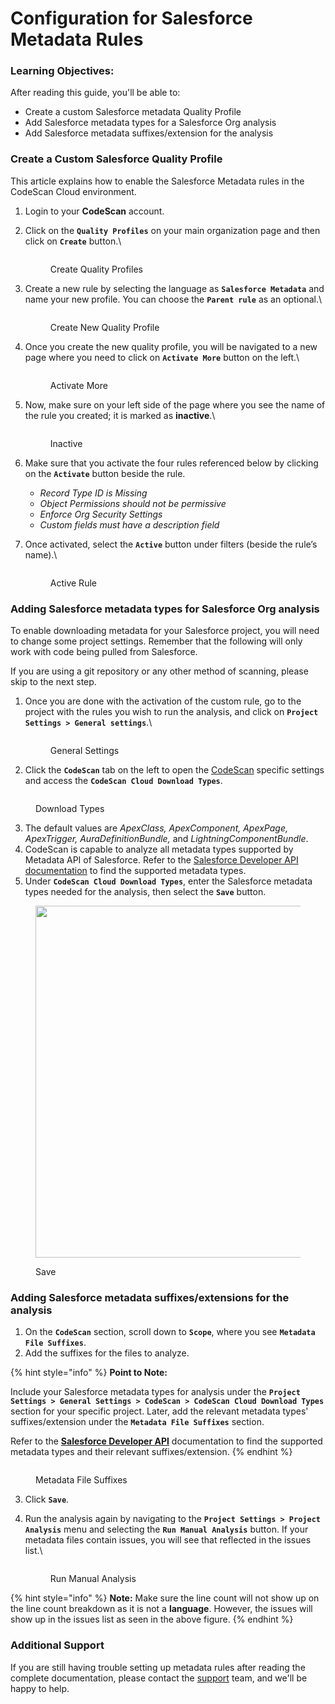 # Configuration for Salesforce Metadata Rules

### Learning Objectives: <a href="#learning-objectives" id="learning-objectives"></a>

After reading this guide, you'll be able to:

* Create a custom Salesforce metadata Quality Profile
* Add Salesforce metadata types for a Salesforce Org analysis
* Add Salesforce metadata suffixes/extension for the analysis

### Create a Custom Salesforce Quality Profile <a href="#create-a-custom-salesforce-metadata-rule" id="create-a-custom-salesforce-metadata-rule"></a>

This article explains how to enable the Salesforce Metadata rules in the CodeScan Cloud environment.

1. Login to your **CodeScan** account.
2.  Click on the **`Quality Profiles`** on your main organization page and then click on **`Create`** button.\


    <figure><img src="../../../.gitbook/assets/image.png" alt=""><figcaption><p>Create Quality Profiles</p></figcaption></figure>
3.  Create a new rule by selecting the language as **`Salesforce Metadata`** and name your new profile. You can choose the **`Parent rule`** as an optional.\


    <figure><img src="../../../.gitbook/assets/image (1).png" alt=""><figcaption><p>Create New Quality Profile</p></figcaption></figure>
4.  Once you create the new quality profile, you will be navigated to a new page where you need to click on **`Activate More`** button on the left.\


    <figure><img src="../../../.gitbook/assets/image (2).png" alt=""><figcaption><p>Activate More</p></figcaption></figure>
5.  Now, make sure on your left side of the page where you see the name of the rule you created; it is marked as **inactive**.\


    <figure><img src="../../../.gitbook/assets/image (3).png" alt=""><figcaption><p>Inactive</p></figcaption></figure>
6. Make sure that you activate the four rules referenced below by clicking on the **`Activate`** button beside the rule.
   * _Record Type ID is Missing_
   * _Object Permissions should not be permissive_
   * _Enforce Org Security Settings_
   * _Custom fields must have a description field_
7.  Once activated, select the **`Active`** button under filters (beside the rule’s name).\


    <figure><img src="../../../.gitbook/assets/image (4).png" alt=""><figcaption><p>Active Rule</p></figcaption></figure>

### Adding Salesforce metadata types for Salesforce Org analysis <a href="#adding-salesforce-metadata-types-for-the-analysis" id="adding-salesforce-metadata-types-for-the-analysis"></a>

To enable downloading metadata for your Salesforce project, you will need to change some project settings. Remember that the following will only work with code being pulled from Salesforce. &#x20;

If you are using a git repository or any other method of scanning, please skip to the next step.

1.  Once you are done with the activation of the custom rule, go to the project with the rules you wish to run the analysis, and click on **`Project Settings > General settings`**.\


    <figure><img src="../../../.gitbook/assets/image (5).png" alt=""><figcaption><p>General Settings</p></figcaption></figure>
2. Click the **`CodeScan`** tab on the left to open the [CodeScan](https://www.codescan.io/) specific settings and access the **`CodeScan Cloud Download Types`**.

<figure><img src="../../../.gitbook/assets/image (389).png" alt=""><figcaption><p>Download Types</p></figcaption></figure>

3. The default values are _ApexClass, ApexComponent, ApexPage, ApexTrigger, AuraDefinitionBundle,_ and _LightningComponentBundle_.
4. CodeScan is capable to analyze all metadata types supported by Metadata API of Salesforce. Refer to the [Salesforce Developer API documentation](https://developer.salesforce.com/docs/metadata-coverage) to find the supported metadata types.
5. Under **`CodeScan Cloud Download Types`**, enter the Salesforce metadata types needed for the analysis, then select the **`Save`** button.

<figure><img src="../../../.gitbook/assets/image (390).png" alt="" width="563"><figcaption><p>Save</p></figcaption></figure>

### Adding Salesforce metadata suffixes/extensions for the analysis <a href="#adding-salesforce-metadata-suffixesextensions-for-the-analysis" id="adding-salesforce-metadata-suffixesextensions-for-the-analysis"></a>

1. On the **`CodeScan`** section, scroll down to **`Scope`**, where you see **`Metadata File Suffixes`**.
2. Add the suffixes for the files to analyze.

{% hint style="info" %}
**Point to Note:**

Include your Salesforce metadata types for analysis under the **`Project Settings > General Settings > CodeScan > CodeScan Cloud Download Types`** section for your specific project. Later, add the relevant metadata types' suffixes/extension under the **`Metadata File Suffixes`** section.

Refer to the [**Salesforce Developer API**](https://developer.salesforce.com/docs/metadata-coverage) documentation to find the supported metadata types and their relevant suffixes/extension.
{% endhint %}

<figure><img src="../../../.gitbook/assets/image (392).png" alt=""><figcaption><p>Metadata File Suffixes</p></figcaption></figure>

3. Click **`Save`**.
4.  Run the analysis again by navigating to the **`Project Settings > Project Analysis`** menu and selecting the **`Run Manual Analysis`** button. If your metadata files contain issues, you will see that reflected in the issues list.\


    <figure><img src="../../../.gitbook/assets/image (6).png" alt=""><figcaption><p>Run Manual Analysis</p></figcaption></figure>

{% hint style="info" %}
**Note:** Make sure the line count will not show up on the line count breakdown as it is not a **language**. However, the issues will show up in the issues list as seen in the above figure.
{% endhint %}

### Additional Support <a href="#happy-to-help" id="happy-to-help"></a>

If you are still having trouble setting up metadata rules after reading the complete documentation, please contact the [support](https://support@codescan.io/) team, and we'll be happy to help.
